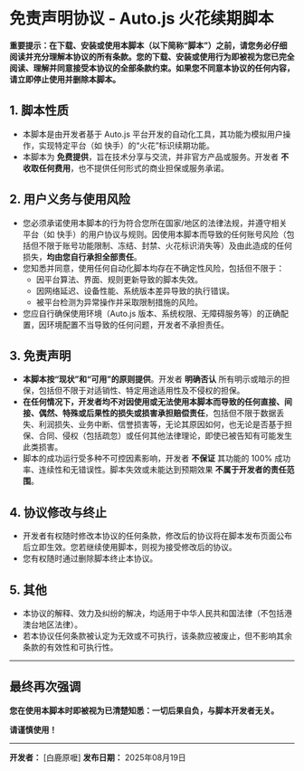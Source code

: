 # 免责声明协议 - Auto.js 火花续期脚本

**重要提示：在下载、安装或使用本脚本（以下简称“脚本”）之前，请您务必仔细阅读并充分理解本协议的所有条款。您的下载、安装或使用行为即被视为您已完全阅读、理解并同意接受本协议的全部条款约束。如果您不同意本协议的任何内容，请立即停止使用并删除本脚本。**

## 1. 脚本性质

- 本脚本是由开发者基于 Auto.js 平台开发的自动化工具，其功能为模拟用户操作，实现特定平台（如 快手）的“火花”标识续期功能。
- 本脚本为 **免费提供**，旨在技术分享与交流，并非官方产品或服务。开发者 **不收取任何费用**，也不提供任何形式的商业担保或服务承诺。

## 2. 用户义务与使用风险

- 您必须承诺使用本脚本的行为符合您所在国家/地区的法律法规，并遵守相关平台（如 快手）的用户协议与规则。因使用本脚本而导致的任何账号风险（包括但不限于账号功能限制、冻结、封禁、火花标识消失等）及由此造成的任何损失，**均由您自行承担全部责任**。
- 您知悉并同意，使用任何自动化脚本均存在不确定性风险，包括但不限于：
    - 因平台算法、界面、规则更新导致的脚本失效。
    - 因网络延迟、设备性能、系统版本差异导致的执行错误。
    - 被平台检测为异常操作并采取限制措施的风险。
- 您应自行确保使用环境（Auto.js 版本、系统权限、无障碍服务等）的正确配置，因环境配置不当导致的任何问题，开发者不承担责任。

## 3. 免责声明

- **本脚本按“现状”和“可用”的原则提供**。开发者 **明确否认** 所有明示或暗示的担保，包括但不限于对适销性、特定用途适用性及不侵权的担保。
- **在任何情况下，开发者均不对因使用或无法使用本脚本而导致的任何直接、间接、偶然、特殊或后果性的损失或损害承担赔偿责任**，包括但不限于数据丢失、利润损失、业务中断、信誉损害等，无论其原因如何，也无论是否基于担保、合同、侵权（包括疏忽）或任何其他法律理论，即使已被告知有可能发生此类损害。
- 脚本的成功运行受多种不可控因素影响，开发者 **不保证** 其功能的 100% 成功率、连续性和无错误性。脚本失效或未能达到预期效果 **不属于开发者的责任范围**。

## 4. 协议修改与终止

- 开发者有权随时修改本协议的任何条款，修改后的协议将在脚本发布页面公布后立即生效。您若继续使用脚本，则视为接受修改后的协议。
- 您有权随时通过删除脚本终止本协议。

## 5. 其他

- 本协议的解释、效力及纠纷的解决，均适用于中华人民共和国法律（不包括港澳台地区法律）。
- 若本协议任何条款被认定为无效或不可执行，该条款应被废止，但不影响其余条款的有效性和可执行性。

---

## **最终再次强调**

**您在使用本脚本时即被视为已清楚知悉：一切后果自负，与脚本开发者无关。**

**请谨慎使用！**

---

**开发者：** [白鹿原嚒]
**发布日期：** 2025年08月19日